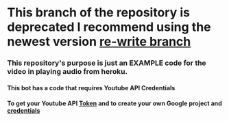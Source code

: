 # This branch of the repository is deprecated I recommend using the newest version [re-write branch](https://github.com/CharmingMother/kurusaki_voice/tree/re-write(master))
### This repository's purpose is just an EXAMPLE code for the video in playing audio from heroku. 
#### This bot has a code that requires Youtube API Credentials
#### To get your Youtube API [Token](https://developers.google.com/youtube/v3/getting-started) and to create your own Google project and [credentials](https://console.cloud.google.com)
